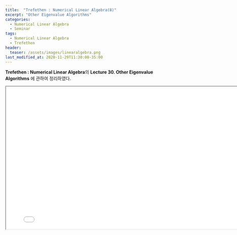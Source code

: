 ```yaml
---
title:  "Trefethen : Numerical Linear Algebra(8)"
excerpt: "Other Eigenvalue Algorithms"
categories:
  - Numerical Linear Algebra
  - Seminar
tags:
  - Numerical Linear Algebra
  - Trefethen
header:
  teaser: /assets/images/linearalgebra.png
last_modified_at: 2020-11-29T11:30:00-35:00
---
```


**Trefethen : Numerical Linear Algebra**의 **Lecture 30. Other Eigenvalue Algorithms** 에 관하여 정리하였다.

<iframe src = "/ViewerJS/#../assets/pdf/Lecture 30. Other Eigenvalue Algorithms.pdf" width='800' height='450' allowfullscreen webkitallowfullscreen></iframe>
